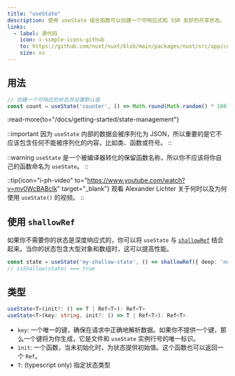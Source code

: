 ```yaml
---
title: "useState"
description: 使用 useState 组合函数可以创建一个可响应式和 SSR 友好的共享状态。
links:
  - label: 源代码
    icon: i-simple-icons-github
    to: https://github.com/nuxt/nuxt/blob/main/packages/nuxt/src/app/composables/state.ts
    size: xs
---
```


## 用法

```ts
// 创建一个可响应的状态并设置默认值
const count = useState('counter', () => Math.round(Math.random() * 100))
```

:read-more{to="/docs/getting-started/state-management"}

::important
因为 `useState` 内部的数据会被序列化为 JSON，所以重要的是它不应该包含任何不能被序列化的内容，比如类、函数或符号。
::

::warning
`useState` 是一个被编译器转化的保留函数名称，所以你不应该将你自己的函数命名为 `useState`。
::

::tip{icon="i-ph-video" to="https://www.youtube.com/watch?v=mv0WcBABcIk" target="_blank"}
观看 Alexander Lichter 关于何时以及为何使用 `useState()` 的视频。
::

## 使用 `shallowRef`

如果你不需要你的状态是深度响应式的，你可以将 `useState` 与 [`shallowRef`](https://vuejs.org/api/reactivity-advanced.html#shallowref) 结合起来。当你的状态包含大型对象和数组时，这可以提高性能。

```ts
const state = useState('my-shallow-state', () => shallowRef({ deep: 'not reactive' }))
// isShallow(state) === true
```

## 类型

```ts
useState<T>(init?: () => T | Ref<T>): Ref<T>
useState<T>(key: string, init?: () => T | Ref<T>): Ref<T>
```

- `key`: 一个唯一的键，确保在请求中正确地解析数据。如果你不提供一个键，那么一个键将为你生成，它是文件和 `useState` 实例行号的唯一标识。
- `init`: 一个函数，当未初始化时，为状态提供初始值。这个函数也可以返回一个 `Ref`。
- `T`: (typescript only) 指定状态类型
